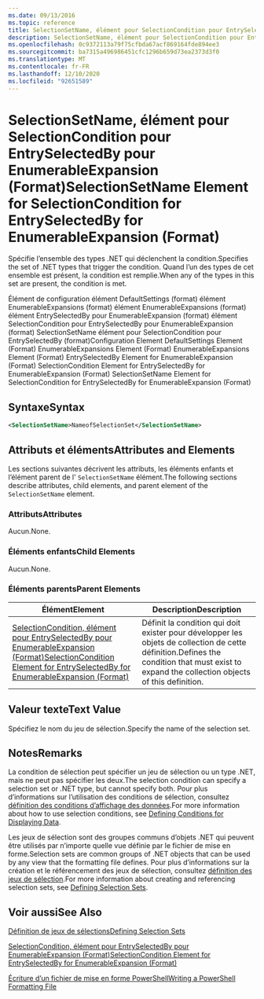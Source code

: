```yaml
---
ms.date: 09/13/2016
ms.topic: reference
title: SelectionSetName, élément pour SelectionCondition pour EntrySelectedBy pour EnumerableExpansion (Format)
description: SelectionSetName, élément pour SelectionCondition pour EntrySelectedBy pour EnumerableExpansion (Format)
ms.openlocfilehash: 0c9372113a79f75cfbda67acf869164fde894ee3
ms.sourcegitcommit: ba7315a496986451cfc1296b659d73ea2373d3f0
ms.translationtype: MT
ms.contentlocale: fr-FR
ms.lasthandoff: 12/10/2020
ms.locfileid: "92651589"
---
```

# <a name="selectionsetname-element-for-selectioncondition-for-entryselectedby-for-enumerableexpansion-format"></a><span data-ttu-id="89b8a-103">SelectionSetName, élément pour SelectionCondition pour EntrySelectedBy pour EnumerableExpansion (Format)</span><span class="sxs-lookup"><span data-stu-id="89b8a-103">SelectionSetName Element for SelectionCondition for EntrySelectedBy for EnumerableExpansion (Format)</span></span>

<span data-ttu-id="89b8a-104">Spécifie l’ensemble des types .NET qui déclenchent la condition.</span><span class="sxs-lookup"><span data-stu-id="89b8a-104">Specifies the set of .NET types that trigger the condition.</span></span> <span data-ttu-id="89b8a-105">Quand l’un des types de cet ensemble est présent, la condition est remplie.</span><span class="sxs-lookup"><span data-stu-id="89b8a-105">When any of the types in this set are present, the condition is met.</span></span>

<span data-ttu-id="89b8a-106">Élément de configuration élément DefaultSettings (format) élément EnumerableExpansions (format) élément EnumerableExpansions (format) élément EntrySelectedBy pour EnumerableExpansion (format) élément SelectionCondition pour EntrySelectedBy pour EnumerableExpansion (format) SelectionSetName élément pour SelectionCondition pour EntrySelectedBy (format)</span><span class="sxs-lookup"><span data-stu-id="89b8a-106">Configuration Element DefaultSettings Element (Format) EnumerableExpansions Element (Format) EnumerableExpansions Element (Format) EntrySelectedBy Element for EnumerableExpansion (Format) SelectionCondition Element for EntrySelectedBy for EnumerableExpansion (Format) SelectionSetName Element for SelectionCondition for EntrySelectedBy for EnumerableExpansion (Format)</span></span>

## <a name="syntax"></a><span data-ttu-id="89b8a-107">Syntaxe</span><span class="sxs-lookup"><span data-stu-id="89b8a-107">Syntax</span></span>

```xml
<SelectionSetName>NameofSelectionSet</SelectionSetName>
```

## <a name="attributes-and-elements"></a><span data-ttu-id="89b8a-108">Attributs et éléments</span><span class="sxs-lookup"><span data-stu-id="89b8a-108">Attributes and Elements</span></span>

<span data-ttu-id="89b8a-109">Les sections suivantes décrivent les attributs, les éléments enfants et l’élément parent de l' `SelectionSetName` élément.</span><span class="sxs-lookup"><span data-stu-id="89b8a-109">The following sections describe attributes, child elements, and parent element of the `SelectionSetName` element.</span></span>

### <a name="attributes"></a><span data-ttu-id="89b8a-110">Attributs</span><span class="sxs-lookup"><span data-stu-id="89b8a-110">Attributes</span></span>

<span data-ttu-id="89b8a-111">Aucun.</span><span class="sxs-lookup"><span data-stu-id="89b8a-111">None.</span></span>

### <a name="child-elements"></a><span data-ttu-id="89b8a-112">Éléments enfants</span><span class="sxs-lookup"><span data-stu-id="89b8a-112">Child Elements</span></span>

<span data-ttu-id="89b8a-113">Aucun.</span><span class="sxs-lookup"><span data-stu-id="89b8a-113">None.</span></span>

### <a name="parent-elements"></a><span data-ttu-id="89b8a-114">Éléments parents</span><span class="sxs-lookup"><span data-stu-id="89b8a-114">Parent Elements</span></span>

|<span data-ttu-id="89b8a-115">Élément</span><span class="sxs-lookup"><span data-stu-id="89b8a-115">Element</span></span>|<span data-ttu-id="89b8a-116">Description</span><span class="sxs-lookup"><span data-stu-id="89b8a-116">Description</span></span>|
|-------------|-----------------|
|[<span data-ttu-id="89b8a-117">SelectionCondition, élément pour EntrySelectedBy pour EnumerableExpansion (Format)</span><span class="sxs-lookup"><span data-stu-id="89b8a-117">SelectionCondition Element for EntrySelectedBy for EnumerableExpansion (Format)</span></span>](./selectioncondition-element-for-entryselectedby-for-enumerableexpansion-format.md)|<span data-ttu-id="89b8a-118">Définit la condition qui doit exister pour développer les objets de collection de cette définition.</span><span class="sxs-lookup"><span data-stu-id="89b8a-118">Defines the condition that must exist to expand the collection objects of this definition.</span></span>|

## <a name="text-value"></a><span data-ttu-id="89b8a-119">Valeur texte</span><span class="sxs-lookup"><span data-stu-id="89b8a-119">Text Value</span></span>

<span data-ttu-id="89b8a-120">Spécifiez le nom du jeu de sélection.</span><span class="sxs-lookup"><span data-stu-id="89b8a-120">Specify the name of the selection set.</span></span>

## <a name="remarks"></a><span data-ttu-id="89b8a-121">Notes</span><span class="sxs-lookup"><span data-stu-id="89b8a-121">Remarks</span></span>

<span data-ttu-id="89b8a-122">La condition de sélection peut spécifier un jeu de sélection ou un type .NET, mais ne peut pas spécifier les deux.</span><span class="sxs-lookup"><span data-stu-id="89b8a-122">The selection condition can specify a selection set or .NET type, but cannot specify both.</span></span> <span data-ttu-id="89b8a-123">Pour plus d’informations sur l’utilisation des conditions de sélection, consultez [définition des conditions d’affichage des données](./defining-conditions-for-displaying-data.md).</span><span class="sxs-lookup"><span data-stu-id="89b8a-123">For more information about how to use selection conditions, see [Defining Conditions for Displaying Data](./defining-conditions-for-displaying-data.md).</span></span>

<span data-ttu-id="89b8a-124">Les jeux de sélection sont des groupes communs d’objets .NET qui peuvent être utilisés par n’importe quelle vue définie par le fichier de mise en forme.</span><span class="sxs-lookup"><span data-stu-id="89b8a-124">Selection sets are common groups of .NET objects that can be used by any view that the formatting file defines.</span></span> <span data-ttu-id="89b8a-125">Pour plus d’informations sur la création et le référencement des jeux de sélection, consultez [définition des jeux de sélection](./defining-selection-sets.md).</span><span class="sxs-lookup"><span data-stu-id="89b8a-125">For more information about creating and referencing selection sets, see [Defining Selection Sets](./defining-selection-sets.md).</span></span>

## <a name="see-also"></a><span data-ttu-id="89b8a-126">Voir aussi</span><span class="sxs-lookup"><span data-stu-id="89b8a-126">See Also</span></span>

[<span data-ttu-id="89b8a-127">Définition de jeux de sélections</span><span class="sxs-lookup"><span data-stu-id="89b8a-127">Defining Selection Sets</span></span>](./defining-selection-sets.md)

[<span data-ttu-id="89b8a-128">SelectionCondition, élément pour EntrySelectedBy pour EnumerableExpansion (Format)</span><span class="sxs-lookup"><span data-stu-id="89b8a-128">SelectionCondition Element for EntrySelectedBy for EnumerableExpansion (Format)</span></span>](./selectioncondition-element-for-entryselectedby-for-enumerableexpansion-format.md)

[<span data-ttu-id="89b8a-129">Écriture d’un fichier de mise en forme PowerShell</span><span class="sxs-lookup"><span data-stu-id="89b8a-129">Writing a PowerShell Formatting File</span></span>](./writing-a-powershell-formatting-file.md)
